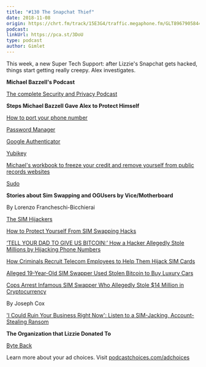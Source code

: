 ```yaml
---
title: "#130 The Snapchat Thief"
date: 2018-11-08
origin: https://chrt.fm/track/15E3G4/traffic.megaphone.fm/GLT8967905844.mp3?updated=1644000913
podcast: 
linkUrl: https://pca.st/3DoU
type: podcast
author: Gimlet
---
```


This week, a new Super Tech Support: after Lizzie's Snapchat gets hacked, things start getting really creepy. Alex investigates.

**Michael Bazzell's Podcast**

[The complete Security and Privacy Podcast](https://inteltechniques.com/podcast.html)

**Steps Michael Bazzell Gave Alex to Protect Himself**

[How to port your phone number](https://www.cnet.com/how-to/how-to-port-your-landline-number-to-google-voice/)

[Password Manager](https://www.washingtonpost.com/technology/2018/07/12/your-password-has-likely-been-stolen-heres-what-do-about-it/?utm_term=.f78b27fbd519)

[Google Authenticator](https://play.google.com/store/apps/details?id=com.google.android.apps.authenticator2&hl=en_US)

[Yubikey](https://www.yubico.com/)

[Michael's workbook to freeze your credit and remove yourself from public records websites](https://inteltechniques.com/data/workbook.pdf)

[Sudo](https://mysudo.com/)

**Stories about Sim Swapping and OGUsers by Vice/Motherboard**

By Lorenzo Francheschi-Bicchierai

[The SIM Hijackers](https://motherboard.vice.com/en_us/article/vbqax3/hackers-sim-swapping-steal-phone-numbers-instagram-bitcoin)

[How to Protect Yourself From SIM Swapping Hacks](https://motherboard.vice.com/en_us/article/zm8a9y/how-to-protect-yourself-from-sim-swapping-hacks)

[‘TELL YOUR DAD TO GIVE US BITCOIN:’ How a Hacker Allegedly Stole Millions by Hijacking Phone Numbers](https://motherboard.vice.com/en_us/article/a3q7mz/hacker-allegedly-stole-millions-bitcoin-sim-swapping)

[How Criminals Recruit Telecom Employees to Help Them Hijack SIM Cards](https://motherboard.vice.com/en_us/article/3ky5a5/criminals-recruit-telecom-employees-sim-swapping-port-out-scam)

[Alleged 19-Year-Old SIM Swapper Used Stolen Bitcoin to Buy Luxury Cars](https://motherboard.vice.com/en_us/article/wjka95/sim-swapper-arrest-bitcoin-luxury-cars)

[Cops Arrest Infamous SIM Swapper Who Allegedly Stole $14 Million in Cryptocurrency](https://motherboard.vice.com/en_us/article/7x3may/cops-arrest-sim-swapper-14-million-cryptocurrency)

By Joseph Cox

['I Could Ruin Your Business Right Now': Listen to a SIM-Jacking, Account-Stealing Ransom](https://motherboard.vice.com/en_us/article/5984zn/listen-to-sim-jacking-account-ransom-instagram-email-tmobile)

**The Organization that Lizzie Donated To**

[Byte Back](https://byteback.org/)

Learn more about your ad choices. Visit [podcastchoices.com/adchoices](https://podcastchoices.com/adchoices)

